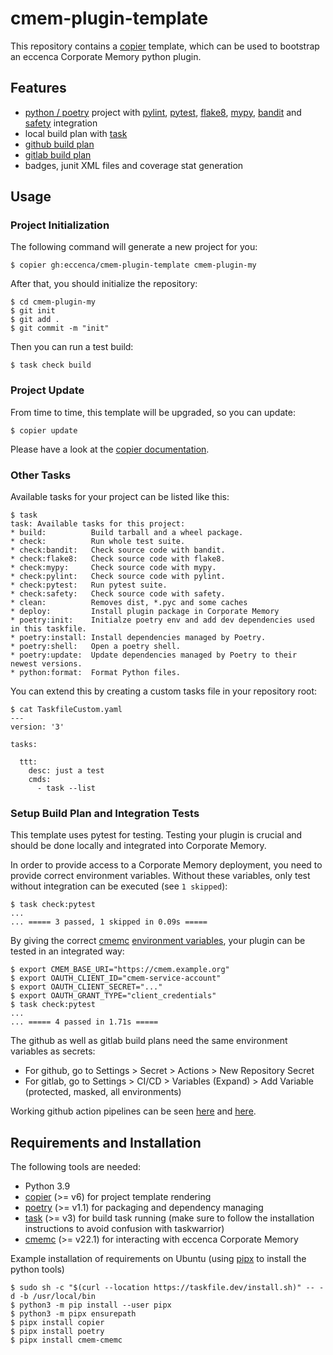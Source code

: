 # cmem-plugin-template

This repository contains a [copier](https://copier.readthedocs.io/) template, which can be used to bootstrap an eccenca Corporate Memory python plugin.

## Features

- [python / poetry](https://python-poetry.org/) project with [pylint](https://pylint.pycqa.org/), [pytest](https://www.pytest.org/), [flake8](https://flake8.pycqa.org/), [mypy](http://mypy-lang.org/), [bandit](https://bandit.readthedocs.io/) and [safety](https://pyup.io/safety/) integration
- local build plan with [task](https://taskfile.dev/)
- [github build plan](https://github.com/eccenca/cmem-plugin-template/tree/main/src/.github/workflows)
- [gitlab build plan](https://github.com/eccenca/cmem-plugin-template/blob/main/src/.gitlab-ci.yml)
- badges, junit XML files and coverage stat generation

## Usage

### Project Initialization

The following command will generate a new project for you:
```
$ copier gh:eccenca/cmem-plugin-template cmem-plugin-my
```

After that, you should initialize the repository:
```
$ cd cmem-plugin-my
$ git init
$ git add .
$ git commit -m "init"
```

Then you can run a test build:
```
$ task check build
```

### Project Update

From time to time, this template will be upgraded, so you can update:
```
$ copier update
```

Please have a look at the [copier documentation](https://copier.readthedocs.io/en/stable/updating/).

### Other Tasks

Available tasks for your project can be listed like this:
```
$ task
task: Available tasks for this project:
* build:          Build tarball and a wheel package.
* check:          Run whole test suite.
* check:bandit:   Check source code with bandit.
* check:flake8:   Check source code with flake8.
* check:mypy:     Check source code with mypy.
* check:pylint:   Check source code with pylint.
* check:pytest:   Run pytest suite.
* check:safety:   Check source code with safety.
* clean:          Removes dist, *.pyc and some caches
* deploy: 		  Install plugin package in Corporate Memory
* poetry:init:    Initialze poetry env and add dev dependencies used in this taskfile.
* poetry:install: Install dependencies managed by Poetry.
* poetry:shell:   Open a poetry shell.
* poetry:update:  Update dependencies managed by Poetry to their newest versions.
* python:format:  Format Python files.
```

You can extend this by creating a custom tasks file in your repository root:

```
$ cat TaskfileCustom.yaml
---
version: '3'

tasks:

  ttt:
    desc: just a test
    cmds:
      - task --list
```


### Setup Build Plan and Integration Tests

This template uses pytest for testing. Testing your plugin is crucial and should be done locally and integrated into Corporate Memory.

In order to provide access to a Corporate Memory deployment, you need to provide correct environment variables.
Without these variables, only test without integration can be executed (see `1 skipped`):

```
$ task check:pytest
...
... ===== 3 passed, 1 skipped in 0.09s =====
```

By giving the correct [cmemc](https://eccenca.com/go/cmemc) [environment variables](https://documentation.eccenca.com/latest/automate/cmemc-command-line-interface/installation-and-configuration/file-based-configuration#id-.FilebasedConfigurationv22.1-Reference), your plugin can be tested in an integrated way:

```
$ export CMEM_BASE_URI="https://cmem.example.org"
$ export OAUTH_CLIENT_ID="cmem-service-account"
$ export OAUTH_CLIENT_SECRET="..."
$ export OAUTH_GRANT_TYPE="client_credentials"
$ task check:pytest
...
... ===== 4 passed in 1.71s =====

```

The github as well as gitlab build plans need the same environment variables as secrets:

- For github, go to Settings > Secret > Actions > New Repository Secret
- For gitlab, go to Settings > CI/CD > Variables (Expand) > Add Variable (protected, masked, all environments)

Working github action pipelines can be seen [here](https://github.com/eccenca/cmem-plugin-kafka/actions) and [here](https://github.com/eccenca/cmem-plugin-graphql/actions).

## Requirements and Installation

The following tools are needed:

- Python 3.9
- [copier](https://copier.readthedocs.io/) (>= v6) for project template rendering
- [poetry](https://python-poetry.org/) (>= v1.1) for packaging and dependency managing
- [task](https://taskfile.dev/) (>= v3) for build task running (make sure to follow the installation instructions to avoid confusion with taskwarrior)
- [cmemc](https://eccenca.com/go/cmemc) (>= v22.1) for interacting with eccenca Corporate Memory

Example installation of requirements on Ubuntu (using [pipx](https://pypa.github.io/pipx/) to install the python tools)

```
$ sudo sh -c "$(curl --location https://taskfile.dev/install.sh)" -- -d -b /usr/local/bin
$ python3 -m pip install --user pipx
$ python3 -m pipx ensurepath
$ pipx install copier
$ pipx install poetry
$ pipx install cmem-cmemc
```

